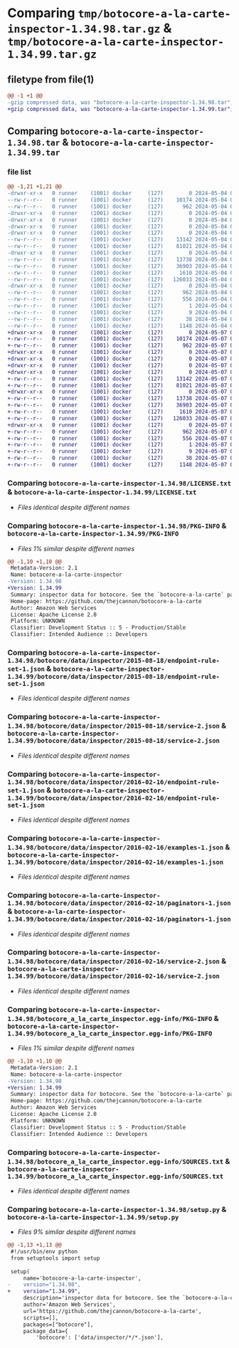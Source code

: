 # Comparing `tmp/botocore-a-la-carte-inspector-1.34.98.tar.gz` & `tmp/botocore-a-la-carte-inspector-1.34.99.tar.gz`

## filetype from file(1)

```diff
@@ -1 +1 @@
-gzip compressed data, was "botocore-a-la-carte-inspector-1.34.98.tar", last modified: Sat May  4 01:01:29 2024, max compression
+gzip compressed data, was "botocore-a-la-carte-inspector-1.34.99.tar", last modified: Tue May  7 01:02:31 2024, max compression
```

## Comparing `botocore-a-la-carte-inspector-1.34.98.tar` & `botocore-a-la-carte-inspector-1.34.99.tar`

### file list

```diff
@@ -1,21 +1,21 @@
-drwxr-xr-x   0 runner    (1001) docker     (127)        0 2024-05-04 01:01:29.842167 botocore-a-la-carte-inspector-1.34.98/
--rw-r--r--   0 runner    (1001) docker     (127)    10174 2024-05-04 01:01:29.000000 botocore-a-la-carte-inspector-1.34.98/LICENSE.txt
--rw-r--r--   0 runner    (1001) docker     (127)      962 2024-05-04 01:01:29.842167 botocore-a-la-carte-inspector-1.34.98/PKG-INFO
-drwxr-xr-x   0 runner    (1001) docker     (127)        0 2024-05-04 01:01:29.838167 botocore-a-la-carte-inspector-1.34.98/botocore/
-drwxr-xr-x   0 runner    (1001) docker     (127)        0 2024-05-04 01:01:29.842167 botocore-a-la-carte-inspector-1.34.98/botocore/data/
-drwxr-xr-x   0 runner    (1001) docker     (127)        0 2024-05-04 01:01:29.842167 botocore-a-la-carte-inspector-1.34.98/botocore/data/inspector/
-drwxr-xr-x   0 runner    (1001) docker     (127)        0 2024-05-04 01:01:29.842167 botocore-a-la-carte-inspector-1.34.98/botocore/data/inspector/2015-08-18/
--rw-r--r--   0 runner    (1001) docker     (127)    13142 2024-05-04 01:01:11.000000 botocore-a-la-carte-inspector-1.34.98/botocore/data/inspector/2015-08-18/endpoint-rule-set-1.json
--rw-r--r--   0 runner    (1001) docker     (127)    81021 2024-05-04 01:01:11.000000 botocore-a-la-carte-inspector-1.34.98/botocore/data/inspector/2015-08-18/service-2.json
-drwxr-xr-x   0 runner    (1001) docker     (127)        0 2024-05-04 01:01:29.842167 botocore-a-la-carte-inspector-1.34.98/botocore/data/inspector/2016-02-16/
--rw-r--r--   0 runner    (1001) docker     (127)    13738 2024-05-04 01:01:11.000000 botocore-a-la-carte-inspector-1.34.98/botocore/data/inspector/2016-02-16/endpoint-rule-set-1.json
--rw-r--r--   0 runner    (1001) docker     (127)    36903 2024-05-04 01:01:11.000000 botocore-a-la-carte-inspector-1.34.98/botocore/data/inspector/2016-02-16/examples-1.json
--rw-r--r--   0 runner    (1001) docker     (127)     1610 2024-05-04 01:01:11.000000 botocore-a-la-carte-inspector-1.34.98/botocore/data/inspector/2016-02-16/paginators-1.json
--rw-r--r--   0 runner    (1001) docker     (127)   126033 2024-05-04 01:01:11.000000 botocore-a-la-carte-inspector-1.34.98/botocore/data/inspector/2016-02-16/service-2.json
-drwxr-xr-x   0 runner    (1001) docker     (127)        0 2024-05-04 01:01:29.842167 botocore-a-la-carte-inspector-1.34.98/botocore_a_la_carte_inspector.egg-info/
--rw-r--r--   0 runner    (1001) docker     (127)      962 2024-05-04 01:01:29.000000 botocore-a-la-carte-inspector-1.34.98/botocore_a_la_carte_inspector.egg-info/PKG-INFO
--rw-r--r--   0 runner    (1001) docker     (127)      556 2024-05-04 01:01:29.000000 botocore-a-la-carte-inspector-1.34.98/botocore_a_la_carte_inspector.egg-info/SOURCES.txt
--rw-r--r--   0 runner    (1001) docker     (127)        1 2024-05-04 01:01:29.000000 botocore-a-la-carte-inspector-1.34.98/botocore_a_la_carte_inspector.egg-info/dependency_links.txt
--rw-r--r--   0 runner    (1001) docker     (127)        9 2024-05-04 01:01:29.000000 botocore-a-la-carte-inspector-1.34.98/botocore_a_la_carte_inspector.egg-info/top_level.txt
--rw-r--r--   0 runner    (1001) docker     (127)       38 2024-05-04 01:01:29.842167 botocore-a-la-carte-inspector-1.34.98/setup.cfg
--rw-r--r--   0 runner    (1001) docker     (127)     1148 2024-05-04 01:01:29.000000 botocore-a-la-carte-inspector-1.34.98/setup.py
+drwxr-xr-x   0 runner    (1001) docker     (127)        0 2024-05-07 01:02:31.936096 botocore-a-la-carte-inspector-1.34.99/
+-rw-r--r--   0 runner    (1001) docker     (127)    10174 2024-05-07 01:02:31.000000 botocore-a-la-carte-inspector-1.34.99/LICENSE.txt
+-rw-r--r--   0 runner    (1001) docker     (127)      962 2024-05-07 01:02:31.936096 botocore-a-la-carte-inspector-1.34.99/PKG-INFO
+drwxr-xr-x   0 runner    (1001) docker     (127)        0 2024-05-07 01:02:31.936096 botocore-a-la-carte-inspector-1.34.99/botocore/
+drwxr-xr-x   0 runner    (1001) docker     (127)        0 2024-05-07 01:02:31.936096 botocore-a-la-carte-inspector-1.34.99/botocore/data/
+drwxr-xr-x   0 runner    (1001) docker     (127)        0 2024-05-07 01:02:31.936096 botocore-a-la-carte-inspector-1.34.99/botocore/data/inspector/
+drwxr-xr-x   0 runner    (1001) docker     (127)        0 2024-05-07 01:02:31.936096 botocore-a-la-carte-inspector-1.34.99/botocore/data/inspector/2015-08-18/
+-rw-r--r--   0 runner    (1001) docker     (127)    13142 2024-05-07 01:02:10.000000 botocore-a-la-carte-inspector-1.34.99/botocore/data/inspector/2015-08-18/endpoint-rule-set-1.json
+-rw-r--r--   0 runner    (1001) docker     (127)    81021 2024-05-07 01:02:10.000000 botocore-a-la-carte-inspector-1.34.99/botocore/data/inspector/2015-08-18/service-2.json
+drwxr-xr-x   0 runner    (1001) docker     (127)        0 2024-05-07 01:02:31.936096 botocore-a-la-carte-inspector-1.34.99/botocore/data/inspector/2016-02-16/
+-rw-r--r--   0 runner    (1001) docker     (127)    13738 2024-05-07 01:02:10.000000 botocore-a-la-carte-inspector-1.34.99/botocore/data/inspector/2016-02-16/endpoint-rule-set-1.json
+-rw-r--r--   0 runner    (1001) docker     (127)    36903 2024-05-07 01:02:10.000000 botocore-a-la-carte-inspector-1.34.99/botocore/data/inspector/2016-02-16/examples-1.json
+-rw-r--r--   0 runner    (1001) docker     (127)     1610 2024-05-07 01:02:10.000000 botocore-a-la-carte-inspector-1.34.99/botocore/data/inspector/2016-02-16/paginators-1.json
+-rw-r--r--   0 runner    (1001) docker     (127)   126033 2024-05-07 01:02:10.000000 botocore-a-la-carte-inspector-1.34.99/botocore/data/inspector/2016-02-16/service-2.json
+drwxr-xr-x   0 runner    (1001) docker     (127)        0 2024-05-07 01:02:31.936096 botocore-a-la-carte-inspector-1.34.99/botocore_a_la_carte_inspector.egg-info/
+-rw-r--r--   0 runner    (1001) docker     (127)      962 2024-05-07 01:02:31.000000 botocore-a-la-carte-inspector-1.34.99/botocore_a_la_carte_inspector.egg-info/PKG-INFO
+-rw-r--r--   0 runner    (1001) docker     (127)      556 2024-05-07 01:02:31.000000 botocore-a-la-carte-inspector-1.34.99/botocore_a_la_carte_inspector.egg-info/SOURCES.txt
+-rw-r--r--   0 runner    (1001) docker     (127)        1 2024-05-07 01:02:31.000000 botocore-a-la-carte-inspector-1.34.99/botocore_a_la_carte_inspector.egg-info/dependency_links.txt
+-rw-r--r--   0 runner    (1001) docker     (127)        9 2024-05-07 01:02:31.000000 botocore-a-la-carte-inspector-1.34.99/botocore_a_la_carte_inspector.egg-info/top_level.txt
+-rw-r--r--   0 runner    (1001) docker     (127)       38 2024-05-07 01:02:31.936096 botocore-a-la-carte-inspector-1.34.99/setup.cfg
+-rw-r--r--   0 runner    (1001) docker     (127)     1148 2024-05-07 01:02:31.000000 botocore-a-la-carte-inspector-1.34.99/setup.py
```

### Comparing `botocore-a-la-carte-inspector-1.34.98/LICENSE.txt` & `botocore-a-la-carte-inspector-1.34.99/LICENSE.txt`

 * *Files identical despite different names*

### Comparing `botocore-a-la-carte-inspector-1.34.98/PKG-INFO` & `botocore-a-la-carte-inspector-1.34.99/PKG-INFO`

 * *Files 1% similar despite different names*

```diff
@@ -1,10 +1,10 @@
 Metadata-Version: 2.1
 Name: botocore-a-la-carte-inspector
-Version: 1.34.98
+Version: 1.34.99
 Summary: inspector data for botocore. See the `botocore-a-la-carte` package for more info.
 Home-page: https://github.com/thejcannon/botocore-a-la-carte
 Author: Amazon Web Services
 License: Apache License 2.0
 Platform: UNKNOWN
 Classifier: Development Status :: 5 - Production/Stable
 Classifier: Intended Audience :: Developers
```

### Comparing `botocore-a-la-carte-inspector-1.34.98/botocore/data/inspector/2015-08-18/endpoint-rule-set-1.json` & `botocore-a-la-carte-inspector-1.34.99/botocore/data/inspector/2015-08-18/endpoint-rule-set-1.json`

 * *Files identical despite different names*

### Comparing `botocore-a-la-carte-inspector-1.34.98/botocore/data/inspector/2015-08-18/service-2.json` & `botocore-a-la-carte-inspector-1.34.99/botocore/data/inspector/2015-08-18/service-2.json`

 * *Files identical despite different names*

### Comparing `botocore-a-la-carte-inspector-1.34.98/botocore/data/inspector/2016-02-16/endpoint-rule-set-1.json` & `botocore-a-la-carte-inspector-1.34.99/botocore/data/inspector/2016-02-16/endpoint-rule-set-1.json`

 * *Files identical despite different names*

### Comparing `botocore-a-la-carte-inspector-1.34.98/botocore/data/inspector/2016-02-16/examples-1.json` & `botocore-a-la-carte-inspector-1.34.99/botocore/data/inspector/2016-02-16/examples-1.json`

 * *Files identical despite different names*

### Comparing `botocore-a-la-carte-inspector-1.34.98/botocore/data/inspector/2016-02-16/paginators-1.json` & `botocore-a-la-carte-inspector-1.34.99/botocore/data/inspector/2016-02-16/paginators-1.json`

 * *Files identical despite different names*

### Comparing `botocore-a-la-carte-inspector-1.34.98/botocore/data/inspector/2016-02-16/service-2.json` & `botocore-a-la-carte-inspector-1.34.99/botocore/data/inspector/2016-02-16/service-2.json`

 * *Files identical despite different names*

### Comparing `botocore-a-la-carte-inspector-1.34.98/botocore_a_la_carte_inspector.egg-info/PKG-INFO` & `botocore-a-la-carte-inspector-1.34.99/botocore_a_la_carte_inspector.egg-info/PKG-INFO`

 * *Files 1% similar despite different names*

```diff
@@ -1,10 +1,10 @@
 Metadata-Version: 2.1
 Name: botocore-a-la-carte-inspector
-Version: 1.34.98
+Version: 1.34.99
 Summary: inspector data for botocore. See the `botocore-a-la-carte` package for more info.
 Home-page: https://github.com/thejcannon/botocore-a-la-carte
 Author: Amazon Web Services
 License: Apache License 2.0
 Platform: UNKNOWN
 Classifier: Development Status :: 5 - Production/Stable
 Classifier: Intended Audience :: Developers
```

### Comparing `botocore-a-la-carte-inspector-1.34.98/botocore_a_la_carte_inspector.egg-info/SOURCES.txt` & `botocore-a-la-carte-inspector-1.34.99/botocore_a_la_carte_inspector.egg-info/SOURCES.txt`

 * *Files identical despite different names*

### Comparing `botocore-a-la-carte-inspector-1.34.98/setup.py` & `botocore-a-la-carte-inspector-1.34.99/setup.py`

 * *Files 9% similar despite different names*

```diff
@@ -1,13 +1,13 @@
 #!/usr/bin/env python
 from setuptools import setup
 
 setup(
     name='botocore-a-la-carte-inspector',
-    version="1.34.98",
+    version="1.34.99",
     description='inspector data for botocore. See the `botocore-a-la-carte` package for more info.',
     author='Amazon Web Services',
     url='https://github.com/thejcannon/botocore-a-la-carte',
     scripts=[],
     packages=["botocore"],
     package_data={
         'botocore': ['data/inspector/*/*.json'],
```

